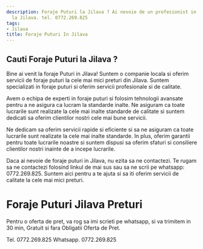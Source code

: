 ```yaml
---
description: Foraje Puturi la Jilava ? Ai nevoie de un profesionist in Foraje Puturi
  la Jilava. tel. 0772.269.825
tags:
- Jilava
title: Foraje Puturi In Jilava
---
```



## Cauti Foraje Puturi la Jilava ?

Bine ai venit la foraje Puturi in Jilava! Suntem o companie locala si oferim servicii de foraje puturi la cele mai mici preturi din Jilava. Suntem specializati in foraje puturi si oferim servicii profesionale si de calitate. 

Avem o echipa de experti in foraje puturi si folosim tehnologii avansate pentru a ne asigura ca lucram la standarde inalte. Ne asiguram ca toate lucrarile sunt realizate la cele mai inalte standarde de calitate si suntem dedicati sa oferim clientilor nostri cele mai bune servicii. 

Ne dedicam sa oferim servicii rapide si eficiente si sa ne asiguram ca toate lucrarile sunt realizate la cele mai inalte standarde. In plus, oferim garantii pentru toate lucrarile noastre si suntem dispusi sa oferim sfaturi si consiliere clientilor nostri inainte de a incepe lucrarile. 

Daca ai nevoie de foraje puturi in Jilava, nu ezita sa ne contactezi. Te rugam sa ne contactezi folosind linkul de mai sus sau sa ne scrii pe whatsapp: 0772.269.825. Suntem aici pentru a te ajuta si sa iti oferim servicii de calitate la cele mai mici preturi.

# Foraje Puturi Jilava Preturi
Pentru o oferta de pret, va rog sa imi scrieti pe whatsapp, si va trimitem in 30 min, Gratuit si fara Obligatii Oferta de Pret.

Tel. 0772.269.825
Whatsapp. 0772.269.825